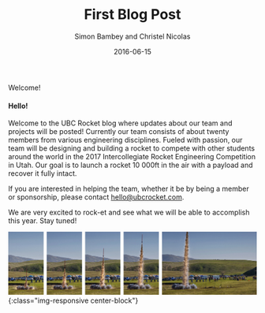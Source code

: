 ﻿---
layout: post
lead_title: "UBC Rocket"
title:  "First Blog Post"
date:   2016-06-15
author:	Simon Bambey and Christel Nicolas
image_filename:	one.jpg
---
Welcome! 

#### Hello! 

Welcome to the UBC Rocket blog where updates about our team and projects will be posted! Currently our team consists of about twenty members from various engineering disciplines. Fueled with passion, our team will be designing and building a rocket to compete with other students around the world in the 2017 Intercollegiate Rocket Engineering Competition in Utah. Our goal is to launch a rocket 10 000ft in the air with a payload and recover it fully intact.

If you are interested in helping the team, whether it be by being a member or sponsorship, please contact hello@ubcrocket.com.

We are very excited to rock-et and see what we will be able to accomplish this year. Stay tuned! 


![photo by Peter Thoeny](/images/blog/two.jpg){:class="img-responsive center-block"}


